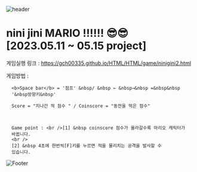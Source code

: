  ![header](https://capsule-render.vercel.app/api?type=waving&color=auto&height=200&section&text=NiniJini-GitHub&animation=fadeIn)
 
 
 <h1>  nini jini MARIO !!!!!! 😎😎 <br> [2023.05.11 ~ 05.15 project]</br></h1>



게임실행 링크 : 
https://gch00335.github.io/HTML/HTML/game/ninigini2.html

게임방법 :


      <b>Space bar</b> = '점프' &nbsp/ &nbsp ← &nbsp→&nbsp =&nbsp&nbsp
      '&nbsp방향키&nbsp'

      Score = "지나간 적 점수 " / Coinscore = "동전을 먹은 점수"
  


      Game point : <br />[1] &nbsp coinscore 점수가 올라갈수록 마리오 캐릭터가
      바뀝니다.
      <br />
      [2] &nbsp 4초에 한번씩[F]키를 누르면 적을 물리치는 공격을 발사할 수
      있습니다.
    



 ![Footer](https://capsule-render.vercel.app/api?type=waving&color=auto&height=200&section=footer)
